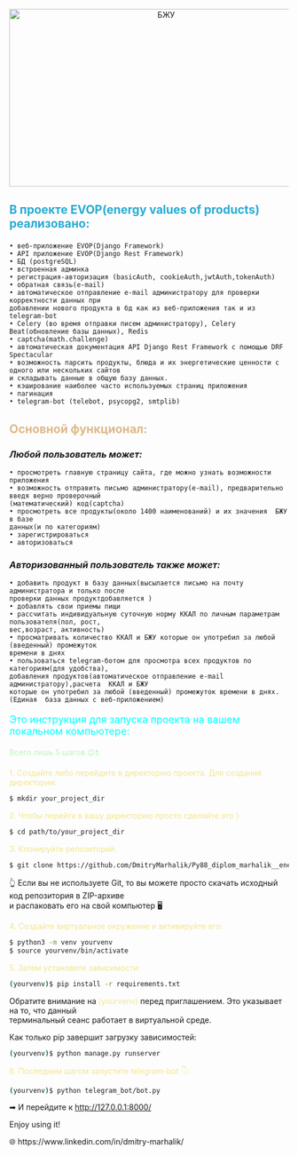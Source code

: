 <p align="center"><img   height="320" src="https://encrypted-tbn0.gstatic.com/images?q=tbn:ANd9GcScxEBfu248syO-DVOIZt_-ULCqsDG3C-kZwQ&usqp=CAU" title="БЖУ" width="550"/></p>

## <p style="color: #2aabd2"> В проекте EVOP(energy values of products) реализовано:
    • веб-приложение EVOP(Django Framework)
    • API приложение EVOP(Django Rest Framework)
    • БД (postgreSQL)
    • встроенная админка
    • регистрация-авторизация (basicAuth, cookieAuth,jwtAuth,tokenAuth)
    • обратная связь(e-mail)
    • автоматическое отправление e-mail администратору для проверки корректности данных при 
    добавлении нового продукта в бд как из веб-приложения так и из telegram-bot
    • Celery (во время отправки писем администратору), Celery Beat(обновление базы данных), Redis 
    • captcha(math.challenge)
    • автоматическая документация API Django Rest Framework с помощью DRF Spectacular
    • возможность парсить продукты, блюда и их энергетические ценности с одного или нескольких сайтов
    и складывать данные в общую базу данных.
    • кэширование наиболее часто используемыx страниц приложения
    • пагинация
    • telegram-bot (telebot, psycopg2, smtplib)
## <p style="color: burlywood">Основной функционал:
### *Любой пользователь может:*
    • просмотреть главную страницу сайта, где можно узнать возможности приложения 
    • возможность отправить письмо администратору(e-mail), предварительно введя верно проверочный
    (математический) код(captcha)
    • просмотреть все продукты(около 1400 наименований) и их значения  БЖУ в базе 
    данных(и по категориям)
    • зарегистрироваться 
    • авторизоваться
### *Авторизованный пользователь также может:*
    • добавить продукт в базу данных(высылается письмо на почту администратора и только после
    проверки данных продуктдобавляется )
    • добавлять свои приемы пищи
    • рассчитать индивидуальную суточную норму ККАЛ по личным параметрам пользователя(пол, рост,
    вес,возраст, активность)
    • просматривать количество ККАЛ и БЖУ которые он употребил за любой (введенный) промежуток 
    времени в днях
    • пользоваться telegram-ботом для просмотра всех продуктов по категориям(для удобства),
    добавления продуктов(автоматическое отправление e-mail администратору),расчета  ККАЛ и БЖУ 
    которые он употребил за любой (введенный) промежуток времени в днях.
    (Единая  база данных c веб-приложением)

<p style="color: cyan; font-size: large ">Это инструкция для запуска проекта на вашем локальном компьютере:

<a style="color: #b9f7b9"> Всего лишь 5 шагов 😉❗:</a>

<p style="color: khaki">1. Создайте либо перейдите в директорию проекта. Для создания директории:</p>

```sh
$ mkdir your_project_dir
```
<p style="color: khaki">2. Чтобы перейти в вашу директорию просто сделайте это ):</p>

```sh
$ cd path/to/your_project_dir
```
<p style="color: khaki">3. Клонируйте репозиторий:</p>

```sh
$ git clone https://github.com/DmitryMarhalik/Py88_diplom_marhalik__energy_values.git .
``` 
👆 Если вы не используете Git, то вы можете просто скачать исходный код репозитория в ZIP-архиве<br> 
и распаковать его на свой компьютер 🖥
<p style="color: khaki">4. Создайте виртуальное окружение и активируйте его:</p>

```sh
$ python3 -m venv yourvenv 
$ source yourvenv/bin/activate
```
<p style="color: khaki">5. Затем установите зависимости:</p>

```sh
(yourvenv)$ pip install -r requirements.txt
```
Обратите внимание на <a style="color: khaki">(yourvenv)</a> перед приглашением. Это указывает на то, что данный<br> терминальный
сеанс работает в виртуальной среде.

Как только pip завершит загрузку зависимостей:
```sh
(yourvenv)$ python manage.py runserver
```
<p style="color: khaki">6. Последним шагом запустите telegram-bot 👇:</p>

```sh
(yourvenv)$ python telegram_bot/bot.py
```
➡ И перейдите к http://127.0.0.1:8000/

Enjoy using it!

<p>🌐 https://www.linkedin.com/in/dmitry-marhalik/</p>